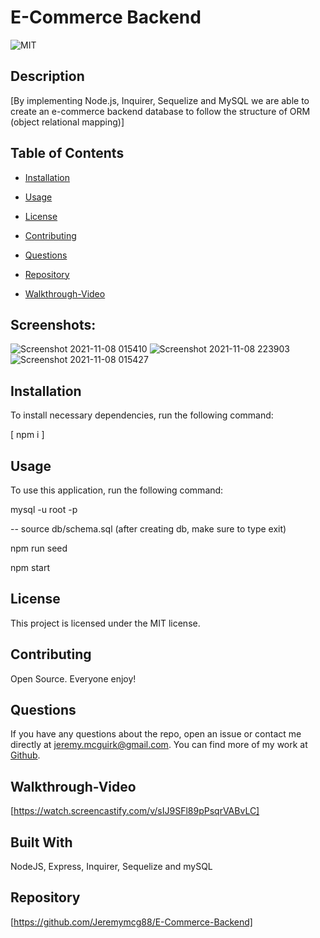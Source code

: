 # E-Commerce Backend 

![MIT](https://img.shields.io/badge/license-MIT-green.svg)

## Description

[By implementing Node.js, Inquirer, Sequelize and MySQL we are able to create an e-commerce backend database to follow the structure of ORM (object relational mapping)]


## Table of Contents

* [Installation](#installation)

* [Usage](#usage)

* [License](#license)

* [Contributing](#contributing)

* [Questions](#questions)

* [Repository](#Repository)

* [Walkthrough-Video](#Walkthrough-Video)

## **Screenshots:**
![Screenshot 2021-11-08 015410](https://user-images.githubusercontent.com/82800409/140697254-9805ee8b-a8f9-4dd1-837e-30316d92678b.png)
![Screenshot 2021-11-08 223903](https://user-images.githubusercontent.com/82800409/140697370-1d2e093b-f7c9-41fe-a010-cb7dae8a56b7.png)
![Screenshot 2021-11-08 015427](https://user-images.githubusercontent.com/82800409/140697222-59a3de25-8ef0-4644-af10-27f22c41ce84.png)

## Installation

To install necessary dependencies, run the following command:

[ npm i ]


## Usage

To use this application, run the following command:

mysql -u root -p

-- source db/schema.sql (after creating db, make sure to type exit)

npm run seed

npm start


## License

This project is licensed under the MIT license.


## Contributing

Open Source. Everyone enjoy!

## Questions

If you have any questions about the repo, open an issue or contact me directly at jeremy.mcguirk@gmail.com. You can find more of my work at [Github](https://github.com/jeremymcg88).

## Walkthrough-Video

[https://watch.screencastify.com/v/sIJ9SFl89pPsqrVABvLC]

## Built With 

NodeJS, Express, Inquirer, Sequelize and mySQL

## Repository

[https://github.com/Jeremymcg88/E-Commerce-Backend]
